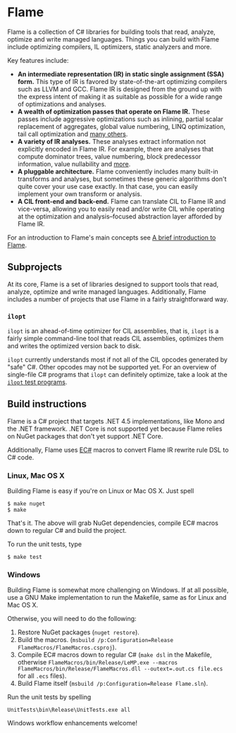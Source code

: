 # Flame

Flame is a collection of C# libraries for building tools that read, analyze, optimize and write managed languages. Things you can build with Flame include optimizing compilers, IL optimizers, static analyzers and more.

Key features include:
  * **An intermediate representation (IR) in static single assignment (SSA) form.** This type of IR is favored by state-of-the-art optimizing compilers such as LLVM and GCC. Flame IR is designed from the ground up with the express intent of making it as suitable as possible for a wide range of optimizations and analyses.
  * **A wealth of optimization passes that operate on Flame IR.** These passes include aggressive optimizations such as inlining, partial scalar replacement of aggregates, global value numbering, LINQ optimization, tail call optimization and [many others](http://jonathanvdc.github.io/Flame/api/Flame.Compiler.Transforms.html).
  * **A variety of IR analyses.** These analyses extract information not explicitly encoded in Flame IR. For example, there are analyses that compute dominator trees, value numbering, block predecessor information, value nullability and [more](http://jonathanvdc.github.io/Flame/api/Flame.Compiler.Analysis.html).
  * **A pluggable architecture.** Flame conveniently includes many built-in transforms and analyses, but sometimes these generic algorithms don't quite cover your use case exactly. In that case, you can easily implement your own transform or analysis.
  * **A CIL front-end and back-end.** Flame can translate CIL to Flame IR and vice-versa, allowing you to easily read and/or write CIL while operating at the optimization and analysis&ndash;focused abstraction layer afforded by Flame IR.

For an introduction to Flame's main concepts see [A brief introduction to Flame](https://jonathanvdc.github.io/Flame/articles/intro.html).

## Subprojects

At its core, Flame is a set of libraries designed to support tools that read, analyze, optimize and write managed languages. Additionally, Flame includes a number of projects that use Flame in a fairly straightforward way.

### `ilopt`

`ilopt` is an ahead-of-time optimizer for CIL assemblies, that is, `ilopt` is a fairly simple command-line tool that reads CIL assemblies, optimizes them and writes the optimized version back to disk.

`ilopt` currently understands most if not all of the CIL opcodes generated by "safe" C#. Other opcodes may not be supported yet. For an overview of single-file C# programs that `ilopt` can definitely optimize, take a look at the [`ilopt` test programs](https://github.com/jonathanvdc/Flame/tree/master/ToolTests/ILOpt).

## Build instructions

Flame is a C# project that targets .NET 4.5 implementations, like Mono and the .NET framework. .NET Core is not supported yet because Flame relies on NuGet packages that don't yet support .NET Core.

Additionally, Flame uses [EC#](http://ecsharp.net/) macros to convert Flame IR rewrite rule DSL to C# code.

### Linux, Mac OS X

Building Flame is easy if you're on Linux or Mac OS X. Just spell
```console
$ make nuget
$ make
```

That's it. The above will grab NuGet dependencies, compile EC# macros down to regular C# and build the project.

To run the unit tests, type
```console
$ make test
```

### Windows

Building Flame is somewhat more challenging on Windows. If at all possible, use a GNU Make implementation to run the Makefile, same as for Linux and Mac OS X.

Otherwise, you will need to do the following:

  1. Restore NuGet packages (`nuget restore`).
  2. Build the macros. (`msbuild /p:Configuration=Release FlameMacros/FlameMacros.csproj`).
  3. Compile EC# macros down to regular C# (`make dsl` in the Makefile, otherwise `FlameMacros/bin/Release/LeMP.exe --macros FlameMacros/bin/Release/FlameMacros.dll --outext=.out.cs file.ecs` for all `.ecs` files).
  4. Build Flame itself (`msbuild /p:Configuration=Release Flame.sln`).

Run the unit tests by spelling
```console
UnitTests\bin\Release\UnitTests.exe all
```

Windows workflow enhancements welcome!
